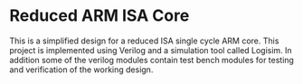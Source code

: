 # Reduced ARM ISA Core
This is a simplified design for a reduced ISA single cycle ARM core. This project is implemented using Verilog and a simulation tool called Logisim. In addition some of the verilog modules contain test bench modules for testing and verification of the working design. 
